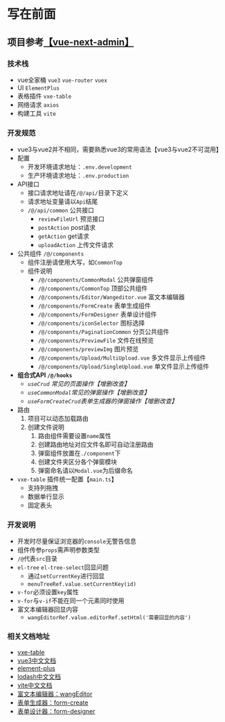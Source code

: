 # 写在前面
## 项目参考[【vue-next-admin】](https://gitee.com/lyt-top/vue-next-admin)
### 技术栈
- vue全家桶 `vue3` `vue-router` `vuex`
- UI `ElementPlus`
- 表格插件 `vxe-table`
- 网络请求 `axios`
- 构建工具 `vite`
### 开发规范
- vue3与vue2并不相同，需要熟悉vue3的常用语法【vue3与vue2不可混用】
- 配置
    - 开发环境请求地址：`.env.development`
    - 生产环境请求地址：`.env.production`
- API接口
    - 接口请求地址请在`/@/api/`目录下定义
    - 请求地址变量请以`Api`结尾
    - `/@/api/common` 公共接口
        - `reviewFileUrl` 预览接口
        - `postAction` post请求
        - `getAction` get请求
        - `uploadAction` 上传文件请求
- 公共组件 `/@/components`
    - 组件注册请使用大写，如`CommonTop`
    - 组件说明
        - `/@/components/CommonModal` 公共弹窗组件 
        - `/@/components/CommonTop` 顶部公共组件
        - `/@/components/Editor/Wangeditor.vue` 富文本编辑器
        - `/@/components/FormCreate` 表单生成组件
        - `/@/components/FormDesigner` 表单设计组件
        - `/@/components/iconSelector` 图标选择
        - `/@/components/PaginationCommon` 分页公共组件
        - `/@/components/PreviewFile` 文件在线预览
        - `/@/components/previewImg` 图片预览
        - `/@/components/Upload/MultiUpload.vue` 多文件显示上传组件
        - `/@/components/Upload/SingleUpload.vue` 单文件显示上传组件
- **组合式API `/@/hooks`**
    - *`useCrud` 常见的页面操作【增删改查】*
    - *`useCommonModal`常见的弹窗操作【增删改查】*
    - *`useFormCreateCrud`表单生成器的弹窗操作【增删改查】*
- 路由
    1. 项目可以动态加载路由
    2. 创建文件说明
        1. 路由组件需要设置`name`属性
        2. 创建路由地址对应文件名即可自动注册路由
        3. 弹窗组件放置在`./component`下
        4. 创建文件夹区分各个弹窗模块
        5. 弹窗命名请以`Modal.vue`为后缀命名
- `vxe-table` 插件统一配置【`main.ts`】
    - 支持列拖拽
    - 数据单行显示
    - 固定表头

### 开发说明
- 开发时尽量保证浏览器的`console`无警告信息
- 组件传参`props`需声明参数类型
- `/@`代表`src`目录
- `el-tree` `el-tree-select`回显问题
    - 通过`setCurrentKey`进行回显
    - `menuTreeRef.value.setCurrentKey(id)`
- `v-for`必须设置`key`属性
- `v-for`与`v-if`不能在同一个元素同时使用
- 富文本编辑器回显内容
    - `wangEditorRef.value.editorRef.setHtml('需要回显的内容')`

### 相关文档地址
- [vxe-table](https://vxetable.cn/#/table/start/install)
- [vue3中文文档](https://www.javascriptc.com/vue3js/guide/introduction.html)
- [element-plus](https://element-plus.gitee.io/zh-CN/guide/design.html)
- [lodash中文文档](https://www.lodashjs.com/)
- [vite中文文档](https://vitejs.cn/vite3-cn/guide/why.html)
- [富文本编辑器：wangEditor](https://www.wangeditor.com/)
- [表单生成器：form-create](http://www.form-create.com/v3/guide/)
- [表单设计器：form-designer](http://designer.form-create.com/guide/)
